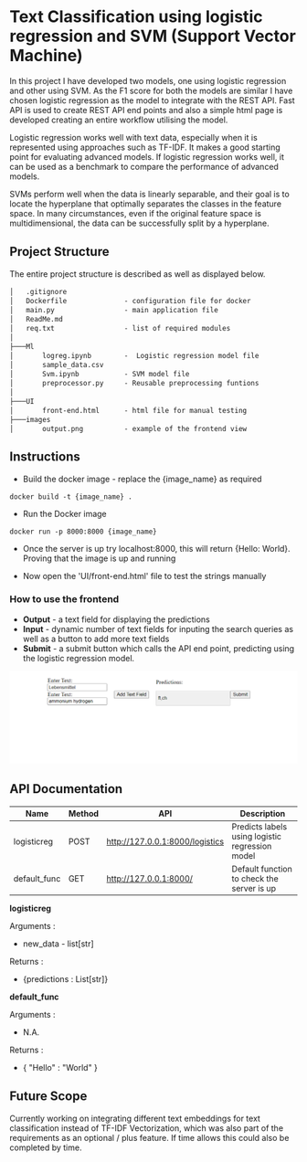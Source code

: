 # Text Classification using logistic regression and SVM (Support Vector Machine)
In this project I have developed two models, one using logistic regression and other using SVM. As the F1 score for both the models are similar I have chosen logistic regression as the model to integrate with the REST API. Fast API is used to create REST API end points and also a simple html page is developed creating an entire workflow utilising the model.

Logistic regression works well with text data, especially when it is represented using approaches such as TF-IDF. It makes a good starting point for evaluating advanced models. If logistic regression works well, it can be used as a benchmark to compare the performance of advanced models. 

SVMs perform well when the data is linearly separable, and their goal is to locate the hyperplane that optimally separates the classes in the feature space. In many circumstances, even if the original feature space is multidimensional, the data can be successfully split by a hyperplane.

## Project Structure

The entire project structure is described as well as displayed below.

```
│   .gitignore
│   Dockerfile              - configuration file for docker
│   main.py                 - main application file
│   ReadMe.md
│   req.txt                 - list of required modules
│
├───Ml
│       logreg.ipynb        -  Logistic regression model file 
│       sample_data.csv 
│       Svm.ipynb           - SVM model file
│       preprocessor.py     - Reusable preprocessing funtions
│
├───UI
│       front-end.html      - html file for manual testing
├───images
│       output.png          - example of the frontend view

```
## Instructions

- Build the docker image - replace the {image_name} as required 
```
docker build -t {image_name} .
```
- Run the Docker image
```
docker run -p 8000:8000 {image_name}
```

- Once the server is up try localhost:8000, this will return {Hello: World}. Proving that the image is up and running

- Now open the 'UI/front-end.html' file to test the strings manually

### How to use the frontend

- __Output__ - a text field for displaying the predictions
- __Input__ - dynamic number of text fields for inputing the search queries as well as a button to add more text fields
- __Submit__ - a submit button which calls the API end point, predicting using the logistic regression model.

![output](/images/output.png)

## API Documentation

| Name         | Method              | API                             | Description                                     |
|--------------|---------------------|---------------------------------|-------------------------------------------------|
| logisticreg  | POST                | http://127.0.0.1:8000/logistics | Predicts labels using logistic regression model |
| default_func | GET                 | http://127.0.0.1:8000/          | Default function to check the server is up      |



__logisticreg__

Arguments :
- new_data - list[str]

Returns :
- {predictions : List[str]}

__default_func__

Arguments :
- N.A.

Returns :
- { "Hello" : "World" }

## Future Scope

Currently working on integrating different text embeddings for text classification instead of TF-IDF Vectorization, which was also part of the requirements as an optional / plus feature. If time allows this could also be completed by time.